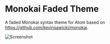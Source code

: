 # Monokai Faded Theme

A faded Monokai syntax theme for Atom based on https://github.com/kevinsawicki/monokai.

![Screenshot](http://dionmunk.com/images/posts/2016-02-29-monokai-my-life/monokai-faded.png)
